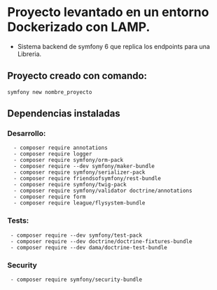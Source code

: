 # Proyecto levantado en un entorno Dockerizado con LAMP.

- Sistema backend de symfony 6 que replica los endpoints para una Libreria.


## Proyecto creado con comando:

`symfony new nombre_proyecto`

## Dependencias instaladas


### Desarrollo:
```
  - composer require annotations 
  - composer require logger
  - composer require symfony/orm-pack  
  - composer require --dev symfony/maker-bundle
  - composer require symfony/serializer-pack
  - composer require friendsofsymfony/rest-bundle
  - composer require symfony/twig-pack
  - composer require symfony/validator doctrine/annotations
  - composer require form
  - composer require league/flysystem-bundle
```

### Tests:

```
 - composer require --dev symfony/test-pack
 - composer require --dev doctrine/doctrine-fixtures-bundle
 - composer require --dev dama/doctrine-test-bundle

```

### Security

```
 - composer require symfony/security-bundle


```
